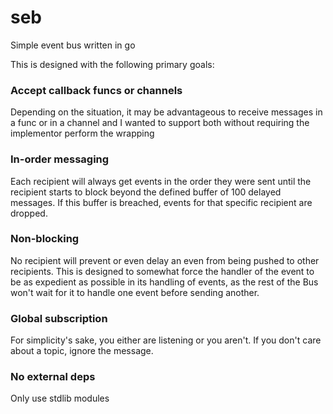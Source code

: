 # seb
Simple event bus written in go

This is designed with the following primary goals:

### Accept callback funcs or channels
Depending on the situation, it may be advantageous to receive messages in a func or in a channel and I wanted to support
both without requiring the implementor perform the wrapping

### In-order messaging
Each recipient will always get events in the order they were sent until the recipient starts to block beyond the defined
buffer of 100 delayed messages.  If this buffer is breached, events for that specific recipient are dropped.

### Non-blocking
No recipient will prevent or even delay an even from being pushed to other recipients.  This is designed to somewhat
force the handler of the event to be as expedient as possible in its handling of events, as the rest of the Bus won't
wait for it to handle one event before sending another. 

### Global subscription
For simplicity's sake, you either are listening or you aren't.  If you don't care about a topic, ignore the message.

### No external deps
Only use stdlib modules
